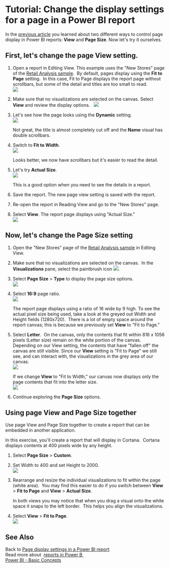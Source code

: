 ﻿<properties
   pageTitle="Tutorial: Change the display settings for a page in a Power BI report"
   description="Tutorial: Change the display settings for a page in a Power BI report"
   services="powerbi"
   documentationCenter=""
   authors="mihart"
   manager="mblythe"
   editor=""
   tags="power bi"/>

<tags
   ms.service="powerbi"
   ms.devlang="NA"
   ms.topic="article"
   ms.tgt_pltfrm="NA"
   ms.workload="powerbi"
   ms.date="12/08/2015"
   ms.author="mihart"/>

# Tutorial: Change the display settings for a page in a Power BI report  

In the [previous article](powerbi-service-change-report-display-settings.md) you learned about two different ways to control page display in Power BI reports: **View** and **Page Size**. Now let's try it ourselves.

## First, let's change the page View setting.  
1.  Open a report in Editing View. This example uses the "New Stores" page of the [Retail Analysis sample](powerbi-sample-retail-analysis-take-a-tour.md).  By default, pages display using the **Fit to Page** setting.  In this case, Fit to Page displays the report page without scrollbars, but some of the detail and titles are too small to read.    
    ![](media/powerbi-service-tutorial-change-report-display-settings/PBI_fit_to_page.png)

2.  Make sure that no visualizations are selected on the canvas. Select **View** and review the display options.  
    ![](media/powerbi-service-tutorial-change-report-display-settings/PBI_changeDisplay2.jpg)

3.  Let's see how the page looks using the **Dynamic** setting.  
    ![](media/powerbi-service-tutorial-change-report-display-settings/pbi_dynamic.png)

    Not great, the title is almost completely cut off and the **Name** visual has double scrollbars.

4.  Switch to **Fit to Width**.  
    ![](media/powerbi-service-tutorial-change-report-display-settings/pbi_fit_to_width.png)

    Looks better, we now have scrollbars but it's easier to read the detail.   

5.  Let's try **Actual Size**.  
    ![](media/powerbi-service-tutorial-change-report-display-settings/pbi_actual_size.png)  

	This is a good option when you need to see the details in a report.   

6.  Save the report. The new page view setting is saved with the report.

7.  Re-open the report in Reading View and go to the "New Stores" page.

8.  Select **View**. The report page displays using "Actual Size."  
    ![](media/powerbi-service-tutorial-change-report-display-settings/pbi_reading_view.png)

## Now, let's change the Page Size setting  
1.  Open the "New Stores" page of the [Retail Analysis sample](powerbi-sample-retail-analysis-take-a-tour.md) in Editing View.    

2.  Make sure that no visualizations are selected on the canvas.  In the **Visualizations** pane, select the paintbrush icon ![](media/powerbi-service-tutorial-change-report-display-settings/PBI_paintbrush.jpg).    

3.  Select **Page Size** &gt; **Type** to display the page size options.  
    ![](media/powerbi-service-tutorial-change-report-display-settings/PBI_changeDisplayPageSize.jpg)

4.  Select **16:9** page ratio.  
    ![](media/powerbi-service-tutorial-change-report-display-settings/PBI_changeDisplayPageSize2.jpg)

    The report page displays using a ratio of 16 wide by 9 high. To see the actual pixel size being used, take a look at the greyed out Width and Height fields (1280x720).  There is a lot of empty space around the report canvas; this is because we previously set **View** to "Fit to Page."

5.  Select **Letter**.  On the canvas, only the contents that fit within 816 x 1056 pixels (Letter size) remain on the white portion of the canvas.  Depending on our View setting, the contents that have "fallen off" the canvas are still visible. Since our **View** setting is "Fit to Page" we still see, and can interact with, the visualizations in the grey area of our canvas.  
    ![](media/powerbi-service-tutorial-change-report-display-settings/PBI_changeDisplayPageSize3.jpg)

    If we change **View** to "Fit to Width," our canvas now displays only the page contents that fit into the letter size.   
    ![](media/powerbi-service-tutorial-change-report-display-settings/PBI_changeDisplayPageSize4jpg.jpg)

6.  Continue exploring the **Page Size** options.

## Using page View and Page Size together  
Use page View and Page Size together to create a report that can be embedded in another application.  

In this exercise, you'll create a report that will display in Cortana.  Cortana displays contents at 400 pixels wide by any height.  

1.  Select **Page Size** &gt; **Custom**.

2.  Set Width to 400 and set Height to 2000.  
    ![](media/powerbi-service-tutorial-change-report-display-settings/PBI_changeDisplayBoth1.jpg)

3.  Rearrange and resize the individual visualizations to fit within the page (white area).  You may find this easier to do if you switch between **View** &gt; **Fit to Page** and **View** &gt; **Actual Size**. 

    In both views you may notice that when you drag a visual onto the white space it snaps to the left border.  This helps you align the visualizations.

4.  Select **View** &gt; **Fit to Page**.  
    ![](media/powerbi-service-tutorial-change-report-display-settings/PBI_changeDisplayBoth3.jpg)

## See Also  
Back to [Page display settings in a Power BI report](powerbi-service-change-report-display-settings.md)  
Read more about  [reports in Power B ](powerbi-service-reports.md)  
[Power BI - Basic Concepts](powerbi-service-basic-concepts.md)  
